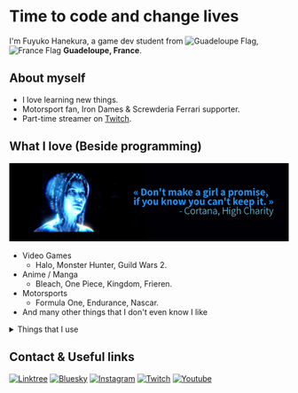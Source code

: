 # Time to code and change lives

I'm Fuyuko Hanekura, a game dev student from ![Guadeloupe Flag](https://flagcdn.com/w20/gp.png "Guadeloupe's flag as a French colony"),![France Flag](https://flagcdn.com/w20/fr.png) **Guadeloupe, France**.

## About myself

- I love learning new things.
- Motorsport fan, Iron Dames & Screwderia Ferrari supporter.
- Part-time streamer on [Twitch](https://www.twitch.tv/fuyukohanekura).

## What I love (Beside programming)
![Cortana Quote](img/ProtoBannerGitHub.png)

 <!-- A lot of thing -->
- Video Games
  - Halo, Monster Hunter, Guild Wars 2.
- Anime / Manga
  - Bleach, One Piece, Kingdom, Frieren.
- Motorsports
  - Formula One, Endurance, Nascar.
- And many other things that I don't even know I like

<details>
  <summary>Things that I use</summary>

## Programming & Markup Languages
![C++](https://img.shields.io/badge/C%2B%2B-%2300599C?style=flat&logo=cplusplus&logoColor=white)
![C#](https://img.shields.io/badge/C%23-%23512BD4?logo=dotnet)
![HTML](https://img.shields.io/badge/HTML-%23E34F26?style=flat&logo=html5&logoColor=white)
![CSS](https://img.shields.io/badge/CSS-%23663399?style=flat&logo=css&logoColor=white)
![JavaScript](https://img.shields.io/badge/JavaScript-%23F7DF1E?style=flat&logo=javascript&logoColor=black)
![Markdown](https://img.shields.io/badge/Markdown-%23000000?style=flat&logo=markdown&logoColor=white)
![PHP](https://img.shields.io/badge/PHP-%23777BB4?style=flat&logo=php&logoColor=white)
![SQL](https://img.shields.io/badge/SQL-white?style=flat&logo=data%3Aimage%2Fsvg%2Bxml%3Bbase64%2CPHN2ZyB4bWxucz0iaHR0cDovL3d3dy53My5vcmcvMjAwMC9zdmciIHdpZHRoPSIyNCIgaGVpZ2h0PSIyNCIgdmlld0JveD0iMCAwIDI0IDI0IiBmaWxsPSJub25lIiBzdHJva2U9ImN1cnJlbnRDb2xvciIgc3Ryb2tlLXdpZHRoPSIyIiBzdHJva2UtbGluZWNhcD0icm91bmQiIHN0cm9rZS1saW5lam9pbj0icm91bmQiIGNsYXNzPSJsdWNpZGUgbHVjaWRlLWRhdGFiYXNlLWljb24gbHVjaWRlLWRhdGFiYXNlIj48ZWxsaXBzZSBjeD0iMTIiIGN5PSI1IiByeD0iOSIgcnk9IjMiLz48cGF0aCBkPSJNMyA1VjE5QTkgMyAwIDAgMCAyMSAxOVY1Ii8%2BPHBhdGggZD0iTTMgMTJBOSAzIDAgMCAwIDIxIDEyIi8%2BPC9zdmc%2B)

## Frameworks & Libraries
![Arduino](https://img.shields.io/badge/Arduino-%2300878F?style=flat&logo=arduino&logoColor=white)
![Bootstrap](https://img.shields.io/badge/Bootstrap-%237952B3?style=flat&logo=bootstrap&logoColor=white)
![Raspberry Pi](https://img.shields.io/badge/Raspberry%20Pi-%23A22846?style=flat&logo=raspberrypi&logoColor=white)

## Databases & Cloud Hosting
![Github Pages](https://img.shields.io/badge/Github%20Pages-%23222222?style=flat&logo=githubpages&logoColor=white)
![MySQL](https://img.shields.io/badge/MySQL-%234479A1?style=flat&logo=mysql&logoColor=white)
![MariaDB](https://img.shields.io/badge/MariaDB-%23003545?style=flat&logo=mariadb&logoColor=white)
![Notion](https://img.shields.io/badge/Notion-black?style=flat&logo=notion&logoColor=white)

## Software & Tools
![Affinity Suite](https://img.shields.io/badge/Affinity%20Suite-%23222324?style=flat&logo=affinity&logoColor=white)
![Discord](https://img.shields.io/badge/Discord-%235865F2?style=flat&logo=discord&logoColor=white)
![Git](https://img.shields.io/badge/Git-%23F05032?style=flat&logo=git&logoColor=white)
![Git Fork](https://img.shields.io/badge/Git%20Fork-%2340AEF0?style=flat&logoColor=white)
![Godot Engine](https://img.shields.io/badge/Godot%20Engine-%23478CBF?style=flat&logo=godotengine&logoColor=white)
![Linux](https://img.shields.io/badge/Linux-%23FCC624?style=flat&logo=linux&logoColor=black)
![Obsidian](https://img.shields.io/badge/Obsidian-%237C3AED?style=flat&logo=obsidian&logoColor=white)
![OBS Studio](https://img.shields.io/badge/OBS-%23302E31?style=flat&logo=obsstudio&logoColor=white)
![Rider](https://img.shields.io/badge/Rider-black?style=flat&logo=rider&logoColor=white)
![Unity](https://img.shields.io/badge/Unity-%23FFFFFF?style=flat&logo=unity&logoColor=040707)
![Unreal Engine](https://img.shields.io/badge/Unreal%20Engine-ffffff?style=flat&logo=unrealengine&logoColor=040707)
![Vivaldi](https://img.shields.io/badge/Vivaldi-%23EF3939?style=flat&logo=vivaldi&logoColor=white)
![VS Code](https://img.shields.io/badge/Visual%20Studio%20Code-%230078d7?style=flat&logoColor=white)
![VS Community](https://img.shields.io/badge/Visual%20Studio%20Community-%23AE7FE2?style=flat&logoColor=white)

</details>

## Contact & Useful links
<a href="https://linktr.ee/fuyukohanekura">![Linktree](https://img.shields.io/badge/Linktree-%2343E55E?style=social&logo=linktree&link=https%3A%2F%2Flinktr.ee%2Ffuyukohanekura)</a>
<a href="https://bsky.app/profile/fuyukohanekura.bsky.social">![Bluesky](https://img.shields.io/badge/Bluesky-%230285FF?style=social&logo=bluesky&link=https%3A%2F%2Fbsky.app%2Fprofile%2Ffuyukohanekura.bsky.social)</a>
<a href="https://www.instagram.com/fuyukohanekura/">![Instagram](https://img.shields.io/badge/Instagram-%23FF0069?style=social&logo=instagram&link=https%3A%2F%2Fwww.instagram.com%2Ffuyukohanekura%2F)</a>
<a href="https://www.twitch.tv/fuyukohanekura">![Twitch](https://img.shields.io/badge/Twitch-%239146FF?style=social&logo=twitch&link=https%3A%2F%2Fwww.twitch.tv%2Ffuyukohanekura)</a>
<a href="https://www.youtube.com/@FuyukoHanekura">![Youtube](https://img.shields.io/badge/Youtube-%23FF0000?style=social&logo=youtube&link=https%3A%2F%2Fwww.youtube.com%2F%40FuyukoHanekura)</a>




<!--
**FuyukoHanekura/FuyukoHanekura** is a ✨ _special_ ✨ repository because its `README.md` (this file) appears on your GitHub profile.

Here are some ideas to get you started:

- 🔭 I’m currently working on ...
- 🌱 I’m currently learning ...
- 👯 I’m looking to collaborate on ...
- 🤔 I’m looking for help with ...
- 💬 Ask me about ...
- 📫 How to reach me: ...
- 😄 Pronouns: ...
- ⚡ Fun fact: ...
-->
